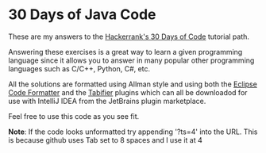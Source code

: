 # 30 Days of Java Code

These are my answers to the [Hackerrank's 30 Days of Code](https://www.hackerrank.com/domains/tutorials/30-days-of-code) 
tutorial path.

Answering these exercises is a great way to learn a given programming language
since it allows you to answer in many popular other programming languages such as
C/C++, Python, C#, etc.

All the solutions are formatted using Allman style and using both
the [Eclipse Code Formatter](https://plugins.jetbrains.com/plugin/6546-eclipse-code-formatter)
and the [Tabifier](https://plugins.jetbrains.com/plugin/178-tabifier) plugins
which can all be downloadod for use with IntelliJ IDEA from the 
JetBrains plugin marketplace.

Feel free to use this code as you see fit.

**Note**: If the code looks unformatted try appending '?ts=4' into the URL.
This is because github uses Tab set to 8 spaces and I use it at 4